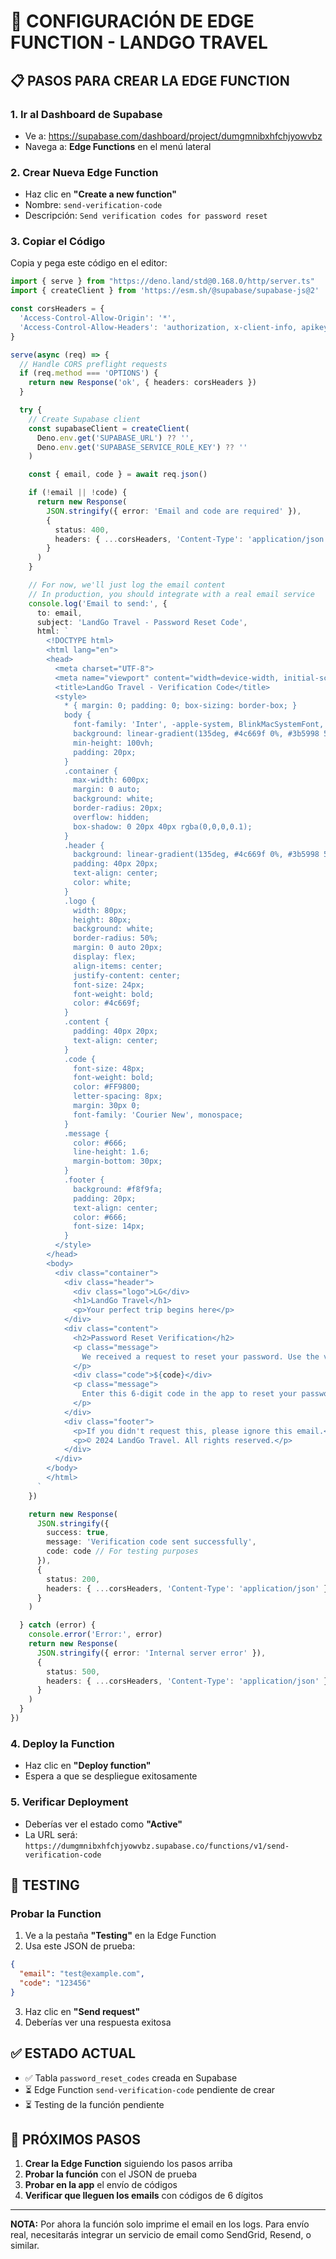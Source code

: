 # 🚀 CONFIGURACIÓN DE EDGE FUNCTION - LANDGO TRAVEL

## 📋 PASOS PARA CREAR LA EDGE FUNCTION

### **1. Ir al Dashboard de Supabase**
- Ve a: https://supabase.com/dashboard/project/dumgmnibxhfchjyowvbz
- Navega a: **Edge Functions** en el menú lateral

### **2. Crear Nueva Edge Function**
- Haz clic en **"Create a new function"**
- Nombre: `send-verification-code`
- Descripción: `Send verification codes for password reset`

### **3. Copiar el Código**
Copia y pega este código en el editor:

```typescript
import { serve } from "https://deno.land/std@0.168.0/http/server.ts"
import { createClient } from 'https://esm.sh/@supabase/supabase-js@2'

const corsHeaders = {
  'Access-Control-Allow-Origin': '*',
  'Access-Control-Allow-Headers': 'authorization, x-client-info, apikey, content-type',
}

serve(async (req) => {
  // Handle CORS preflight requests
  if (req.method === 'OPTIONS') {
    return new Response('ok', { headers: corsHeaders })
  }

  try {
    // Create Supabase client
    const supabaseClient = createClient(
      Deno.env.get('SUPABASE_URL') ?? '',
      Deno.env.get('SUPABASE_SERVICE_ROLE_KEY') ?? ''
    )

    const { email, code } = await req.json()

    if (!email || !code) {
      return new Response(
        JSON.stringify({ error: 'Email and code are required' }),
        { 
          status: 400, 
          headers: { ...corsHeaders, 'Content-Type': 'application/json' } 
        }
      )
    }

    // For now, we'll just log the email content
    // In production, you should integrate with a real email service
    console.log('Email to send:', {
      to: email,
      subject: 'LandGo Travel - Password Reset Code',
      html: `
        <!DOCTYPE html>
        <html lang="en">
        <head>
          <meta charset="UTF-8">
          <meta name="viewport" content="width=device-width, initial-scale=1.0">
          <title>LandGo Travel - Verification Code</title>
          <style>
            * { margin: 0; padding: 0; box-sizing: border-box; }
            body {
              font-family: 'Inter', -apple-system, BlinkMacSystemFont, 'Segoe UI', Roboto, sans-serif;
              background: linear-gradient(135deg, #4c669f 0%, #3b5998 50%, #192f6a 100%);
              min-height: 100vh;
              padding: 20px;
            }
            .container {
              max-width: 600px;
              margin: 0 auto;
              background: white;
              border-radius: 20px;
              overflow: hidden;
              box-shadow: 0 20px 40px rgba(0,0,0,0.1);
            }
            .header {
              background: linear-gradient(135deg, #4c669f 0%, #3b5998 50%, #192f6a 100%);
              padding: 40px 20px;
              text-align: center;
              color: white;
            }
            .logo {
              width: 80px;
              height: 80px;
              background: white;
              border-radius: 50%;
              margin: 0 auto 20px;
              display: flex;
              align-items: center;
              justify-content: center;
              font-size: 24px;
              font-weight: bold;
              color: #4c669f;
            }
            .content {
              padding: 40px 20px;
              text-align: center;
            }
            .code {
              font-size: 48px;
              font-weight: bold;
              color: #FF9800;
              letter-spacing: 8px;
              margin: 30px 0;
              font-family: 'Courier New', monospace;
            }
            .message {
              color: #666;
              line-height: 1.6;
              margin-bottom: 30px;
            }
            .footer {
              background: #f8f9fa;
              padding: 20px;
              text-align: center;
              color: #666;
              font-size: 14px;
            }
          </style>
        </head>
        <body>
          <div class="container">
            <div class="header">
              <div class="logo">LG</div>
              <h1>LandGo Travel</h1>
              <p>Your perfect trip begins here</p>
            </div>
            <div class="content">
              <h2>Password Reset Verification</h2>
              <p class="message">
                We received a request to reset your password. Use the verification code below to continue:
              </p>
              <div class="code">${code}</div>
              <p class="message">
                Enter this 6-digit code in the app to reset your password. This code expires in 10 minutes.
              </p>
            </div>
            <div class="footer">
              <p>If you didn't request this, please ignore this email.</p>
              <p>© 2024 LandGo Travel. All rights reserved.</p>
            </div>
          </div>
        </body>
        </html>
      `
    })

    return new Response(
      JSON.stringify({ 
        success: true, 
        message: 'Verification code sent successfully',
        code: code // For testing purposes
      }),
      { 
        status: 200, 
        headers: { ...corsHeaders, 'Content-Type': 'application/json' } 
      }
    )

  } catch (error) {
    console.error('Error:', error)
    return new Response(
      JSON.stringify({ error: 'Internal server error' }),
      { 
        status: 500, 
        headers: { ...corsHeaders, 'Content-Type': 'application/json' } 
      }
    )
  }
})
```

### **4. Deploy la Function**
- Haz clic en **"Deploy function"**
- Espera a que se despliegue exitosamente

### **5. Verificar Deployment**
- Deberías ver el estado como **"Active"**
- La URL será: `https://dumgmnibxhfchjyowvbz.supabase.co/functions/v1/send-verification-code`

## 🧪 TESTING

### **Probar la Function**
1. Ve a la pestaña **"Testing"** en la Edge Function
2. Usa este JSON de prueba:
```json
{
  "email": "test@example.com",
  "code": "123456"
}
```
3. Haz clic en **"Send request"**
4. Deberías ver una respuesta exitosa

## ✅ ESTADO ACTUAL

- ✅ Tabla `password_reset_codes` creada en Supabase
- ⏳ Edge Function `send-verification-code` pendiente de crear
- ⏳ Testing de la función pendiente

## 🎯 PRÓXIMOS PASOS

1. **Crear la Edge Function** siguiendo los pasos arriba
2. **Probar la función** con el JSON de prueba
3. **Probar en la app** el envío de códigos
4. **Verificar que lleguen los emails** con códigos de 6 dígitos

---

**NOTA:** Por ahora la función solo imprime el email en los logs. Para envío real, necesitarás integrar un servicio de email como SendGrid, Resend, o similar.
